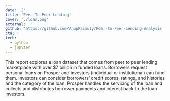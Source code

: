 ```yaml
---
date: '2'
title: 'Peer To Peer Lending'
cover: './loan.png'
external: ''
github: 'https://github.com/AnupPainuly/Peer-to-Peer-Lending-Analysis'
cta: ''
tech:
  - python
  - jupyter
---
```

This report explores a loan dataset that comes from peer to peer lending marketplace with over \$7 billion in funded loans. Borrowers request personal loans on Prosper and investors (individual or institutional) can fund them. Investors can consider borrowers’ credit scores, ratings, and histories and the category of the loan. Prosper handles the servicing of the loan and collects and distributes borrower payments and interest back to the loan investors.
